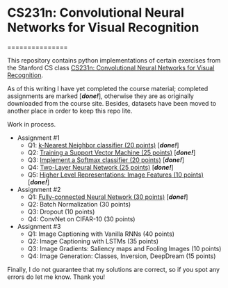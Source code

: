 # CS231n: Convolutional Neural Networks for Visual Recognition
===============

This repository contains python implementations of certain exercises from the Stanford CS class [CS231n: Convolutional Neural Networks for Visual Recognition](http://cs231n.github.io/). 

As of this writing I have yet completed the course material; completed assignments are marked [***done!***], otherwise they are as originally downloaded from the course site. Besides, datasets have been moved to another place in order to keep this repo lite.

Work in process.

* Assignment #1
 	* Q1: [k-Nearest Neighbor classifier (20 points)](https://github.com/xinyulab/cs231n_assignment/blob/master/assignment1/knn.ipynb) [***done!***]
 	* Q2: [Training a Support Vector Machine (25 points)](https://github.com/xinyulab/cs231n_assignment/blob/master/assignment1/svm.ipynb) [***done!***]
 	* Q3: [Implement a Softmax classifier (20 points)](https://github.com/xinyulab/cs231n_assignment/blob/master/assignment1/softmax.ipynb) [***done!***]
 	* Q4: [Two-Layer Neural Network (25 points)](https://github.com/xinyulab/cs231n_assignment/blob/master/assignment1/two_layer_net.ipynb) [***done!***]
 	* Q5: [Higher Level Representations: Image Features (10 points)](https://github.com/xinyulab/cs231n_assignment/blob/master/assignment1/features.ipynb) [***done!***]
 * Assignment #2
 	* Q1: [Fully-connected Neural Network (30 points)](https://github.com/xinyulab/cs231n_assignment/blob/master/assignment2/FullyConnectedNets.ipynb) [***done!***]
 	* Q2: Batch Normalization (30 points)
 	* Q3: Dropout (10 points)
 	* Q4: ConvNet on CIFAR-10 (30 points)
 * Assignment #3
 	* Q1: Image Captioning with Vanilla RNNs (40 points)
 	* Q2: Image Captioning with LSTMs (35 points)
 	* Q3: Image Gradients: Saliency maps and Fooling Images (10 points)
 	* Q4: Image Generation: Classes, Inversion, DeepDream (15 points)

 Finally, I do not guarantee that my solutions are correct, so if you spot any errors do let me know. Thank you!